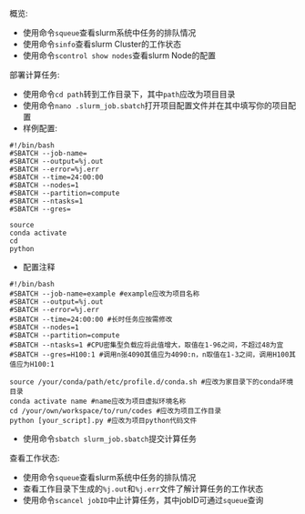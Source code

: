 概览:
* 使用命令`squeue`查看slurm系统中任务的排队情况
* 使用命令`sinfo`查看slurm Cluster的工作状态
* 使用命令`scontrol show nodes`查看slurm Node的配置

部署计算任务:
* 使用命令`cd path`转到工作目录下，其中`path`应改为项目目录
* 使用命令`nano .slurm_job.sbatch`打开项目配置文件并在其中填写你的项目配置
* 样例配置:

```
#!/bin/bash
#SBATCH --job-name=
#SBATCH --output=%j.out
#SBATCH --error=%j.err
#SBATCH --time=24:00:00
#SBATCH --nodes=1
#SBATCH --partition=compute
#SBATCH --ntasks=1
#SBATCH --gres=

source 
conda activate 
cd 
python 
```
* 配置注释

```
#!/bin/bash
#SBATCH --job-name=example #example应改为项目名称
#SBATCH --output=%j.out
#SBATCH --error=%j.err
#SBATCH --time=24:00:00 #长时任务应按需修改
#SBATCH --nodes=1
#SBATCH --partition=compute
#SBATCH --ntasks=1 #CPU密集型负载应将此值增大，取值在1-96之间，不超过48为宜
#SBATCH --gres=H100:1 #调用n张4090其值应为4090:n，n取值在1-3之间，调用H100其值应为H100:1

source /your/conda/path/etc/profile.d/conda.sh #应改为家目录下的conda环境目录
conda activate name #name应改为项目虚拟环境名称
cd /your/own/workspace/to/run/codes #应改为项目工作目录
python [your_script].py #应改为项目python代码文件
```
* 使用命令`sbatch slurm_job.sbatch`提交计算任务

查看工作状态:
* 使用命令`squeue`查看slurm系统中任务的排队情况
* 查看工作目录下生成的`%j.out`和`%j.err`文件了解计算任务的工作状态
* 使用命令`scancel jobID`中止计算任务，其中jobID可通过`squeue`查询